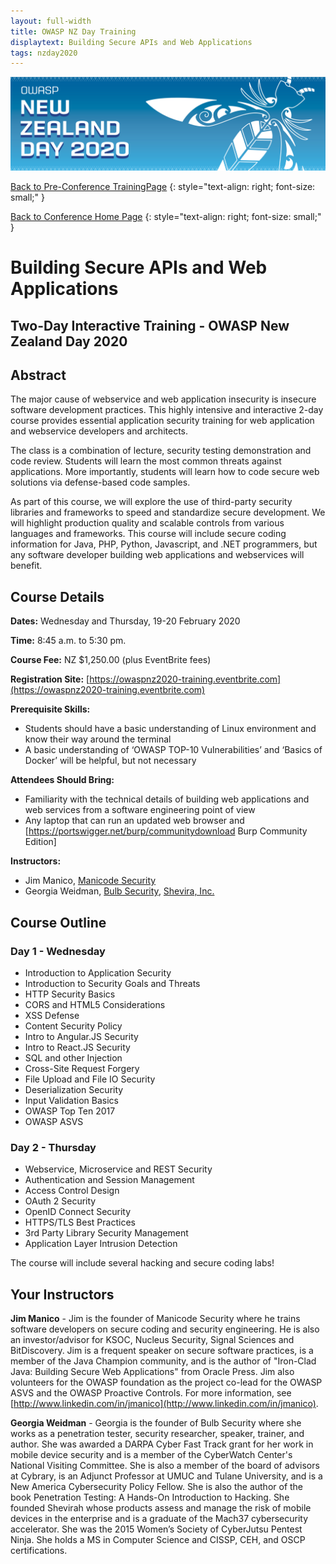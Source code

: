 ```yaml
---
layout: full-width
title: OWASP NZ Day Training
displaytext: Building Secure APIs and Web Applications
tags: nzday2020
---
```


[![Conference Web Banner](../../assets/images/Web_Banner-OWASP_NZ_Day_2020.jpg)](/www-event-2020-NewZealandDay)

[Back to Pre-Conference TrainingPage](/www-event-2020-NewZealandDay/training/)
{: style="text-align: right; font-size: small;" }

[Back to Conference Home Page](/www-event-2020-NewZealandDay)
{: style="text-align: right; font-size: small;" }

# Building Secure APIs and Web Applications

## Two-Day Interactive Training - OWASP New Zealand Day 2020

## Abstract

The major cause of webservice and web application insecurity is insecure software development practices. This highly intensive and interactive 2-day course provides essential application security training for web application and webservice developers and architects.

The class is a combination of lecture, security testing demonstration and code review. Students will learn the most common threats against applications. More importantly, students will learn how to code secure web solutions via defense-based code samples.

As part of this course, we will explore the use of third-party security libraries and frameworks to speed and standardize secure development. We will highlight production quality and scalable controls from various languages and frameworks. This course will include secure coding information for Java, PHP, Python, Javascript, and .NET programmers, but any software developer building web applications and webservices will benefit.

## Course Details 

**Dates:** Wednesday and Thursday, 19-20 February 2020

**Time:** 8:45 a.m. to 5:30 pm.

**Course Fee:** NZ $1,250.00 (plus EventBrite fees)

**Registration Site:** [https://owaspnz2020-training.eventbrite.com](https://owaspnz2020-training.eventbrite.com)

**Prerequisite Skills:**

* Students should have a basic understanding of Linux environment and know their way around the terminal
* A basic understanding of ‘OWASP TOP-10 Vulnerabilities’ and ‘Basics of Docker’ will be helpful, but not necessary

**Attendees Should Bring:** 

* Familiarity with the technical details of building web applications and web services from a software engineering point of view
* Any laptop that can run an updated web browser and [https://portswigger.net/burp/communitydownload Burp Community Edition]

**Instructors:**

* Jim Manico, [Manicode Security](https://www.manicode.com)   
* Georgia Weidman, [Bulb Security](https://bulbsecurity.com/), [Shevira, Inc.](https://www.shevirah.com/)

## Course Outline

### Day 1 - Wednesday

* Introduction to Application Security
* Introduction to Security Goals and Threats
* HTTP Security Basics
* CORS and HTML5 Considerations
* XSS Defense
* Content Security Policy
* Intro to Angular.JS Security
* Intro to React.JS Security
* SQL and other Injection
* Cross-Site Request Forgery
* File Upload and File IO Security
* Deserialization Security
* Input Validation Basics
* OWASP Top Ten 2017
* OWASP ASVS 

### Day 2 - Thursday

* Webservice, Microservice and REST Security
* Authentication and Session Management
* Access Control Design
* OAuth 2 Security
* OpenID Connect Security
* HTTPS/TLS Best Practices
* 3rd Party Library Security Management
* Application Layer Intrusion Detection

The course will include several hacking and secure coding labs!

## Your Instructors ##

**Jim Manico** - Jim is the founder of Manicode Security where he trains software developers on secure coding and security engineering. He is also an investor/advisor for KSOC, Nucleus Security, Signal Sciences and BitDiscovery. Jim is a frequent speaker on secure software practices, is a member of the Java Champion community, and is the author of "Iron-Clad Java: Building Secure Web Applications" from Oracle Press. Jim also volunteers for the OWASP foundation as the project co-lead for the OWASP ASVS and the OWASP Proactive Controls. For more information, see [http://www.linkedin.com/in/jmanico](http://www.linkedin.com/in/jmanico).

**Georgia Weidman** - Georgia is the founder of Bulb Security where she works as a penetration tester, security researcher, speaker, trainer, and author. She was awarded a DARPA Cyber Fast Track grant for her work in mobile device security and is a member of the CyberWatch Center's National Visiting Committee. She is also a member of the board of advisors at Cybrary, is an Adjunct Professor at UMUC and Tulane University, and is a New America Cybersecurity Policy Fellow. She is also the author of the book Penetration Testing: A Hands-On Introduction to Hacking. She founded Shevirah whose products assess and manage the risk of mobile devices in the enterprise and is a graduate of the Mach37 cybersecurity accelerator. She was the 2015 Women’s Society of CyberJutsu Pentest Ninja. She holds a MS in Computer Science and CISSP, CEH, and OSCP certifications.
